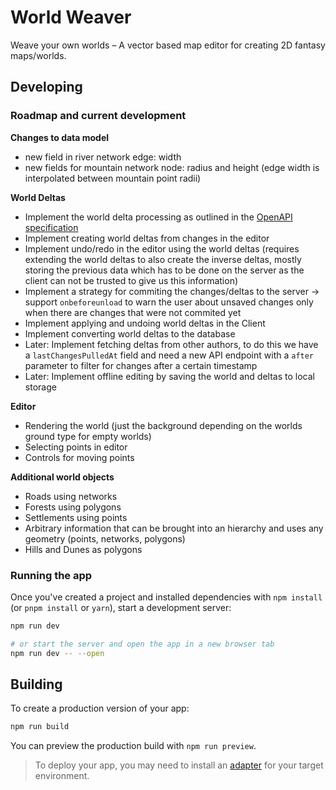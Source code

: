 # World Weaver

Weave your own worlds – A vector based map editor for creating 2D fantasy maps/worlds.

## Developing

### Roadmap and current development

**Changes to data model**

- new field in river network edge: width
- new fields for mountain network node: radius and height (edge width is interpolated between mountain point radii)

**World Deltas**

- Implement the world delta processing as outlined in the [OpenAPI specification](documentation/openapi.yml)
- Implement creating world deltas from changes in the editor
- Implement undo/redo in the editor using the world deltas (requires extending the world deltas to also create the inverse deltas, mostly storing the previous data which has to be done on the server as the client can not be trusted to give us this information)
- Implement a strategy for commiting the changes/deltas to the server
  -> support `onbeforeunload` to warn the user about unsaved changes only when there are changes that were not commited yet
- Implement applying and undoing world deltas in the Client
- Implement converting world deltas to the database
- Later: Implement fetching deltas from other authors, to do this we have a `lastChangesPulledAt` field and need a new API endpoint with a `after` parameter to filter for changes after a certain timestamp
- Later: Implement offline editing by saving the world and deltas to local storage

**Editor**

- Rendering the world (just the background depending on the worlds ground type for empty worlds)
- Selecting points in editor
- Controls for moving points

**Additional world objects**

- Roads using networks
- Forests using polygons
- Settlements using points
- Arbitrary information that can be brought into an hierarchy and uses any geometry (points, networks, polygons)
- Hills and Dunes as polygons

### Running the app

Once you've created a project and installed dependencies with `npm install` (or `pnpm install` or `yarn`), start a development server:

```bash
npm run dev

# or start the server and open the app in a new browser tab
npm run dev -- --open
```

## Building

To create a production version of your app:

```bash
npm run build
```

You can preview the production build with `npm run preview`.

> To deploy your app, you may need to install an [adapter](https://svelte.dev/docs/kit/adapters) for your target environment.
